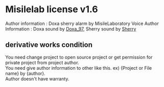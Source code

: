 # Misilelab license v1.6

Author information : Doxa sherry alarm by MisileLaboratory
Voice Author Information : Doxa sound by [Doxa_97](https://www.twitch.tv/doxa_97), Sherry sound by [Sherry](https://www.twitch.tv/20_sherry_02)

## derivative works condition

You need change project to open source project or get permission for private project from project author.  
You need give author information to other like this. ex) {Project or File name} by {author}.  
Author doesn't have warranty.  
